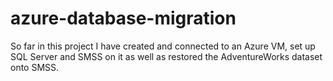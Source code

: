 # azure-database-migration

So far in this project I have created and connected to an Azure VM, set up SQL Server and SMSS on it as well as restored the AdventureWorks dataset onto SMSS.
